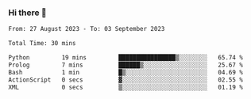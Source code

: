 ### Hi there 👋

<!--
**wangsy503/wangsy503** is a ✨ _special_ ✨ repository because its `README.md` (this file) appears on your GitHub profile.

Here are some ideas to get you started:

- 🔭 I’m currently working on ...
- 🌱 I’m currently learning ...
- 👯 I’m looking to collaborate on ...
- 🤔 I’m looking for help with ...
- 💬 Ask me about ...
- 📫 How to reach me: ...
- 😄 Pronouns: ...
- ⚡ Fun fact: ...
-->
<!--START_SECTION:waka-->

```txt
From: 27 August 2023 - To: 03 September 2023

Total Time: 30 mins

Python         19 mins         ████████████████▒░░░░░░░░   65.74 %
Prolog         7 mins          ██████▒░░░░░░░░░░░░░░░░░░   25.67 %
Bash           1 min           █▒░░░░░░░░░░░░░░░░░░░░░░░   04.69 %
ActionScript   0 secs          ▓░░░░░░░░░░░░░░░░░░░░░░░░   02.55 %
XML            0 secs          ▒░░░░░░░░░░░░░░░░░░░░░░░░   01.19 %
```

<!--END_SECTION:waka-->
